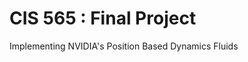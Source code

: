 CIS 565 : Final Project
=====================

Implementing NVIDIA's Position Based Dynamics Fluids
